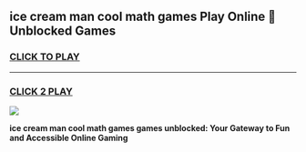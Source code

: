 
## ice cream man cool math games Play Online 👋 Unblocked Games
<h3>
<a href="https://news.freeplayer.one?title=ice_cream_man_cool_math_games&ref=17CMG">CLICK TO PLAY</a></h3>
<hr>

<h3>
<a href="https://news.freeplayer.one?title=ice_cream_man_cool_math_games&ref=17CMG">CLICK 2 PLAY</a>
  
</h3>

<a href="https://news.freeplayer.one?title=ice_cream_man_cool_math_games&ref=17CMG/"><img src="https://clearcache.store/games.png"></a>


**ice cream man cool math games games unblocked: Your Gateway to Fun and Accessible Online Gaming**
